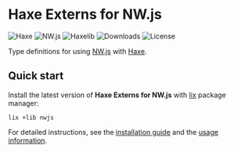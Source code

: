 # Haxe Externs for NW.js
![Haxe](https://badgen.net/badge/haxe/%3E%3D4.2.0/green) ![NW.js](https://badgen.net/badge/nwjs/%3E%3D0.55.0/green) ![Haxelib](https://badgen.net/haxelib/v/nwjs) ![Downloads](https://badgen.net/haxelib/d/nwjs) ![License](https://badgen.net/badge/license/MIT/blue)

Type definitions for using [NW.js](https://nwjs.io) with [Haxe](https://haxe.org).

## Quick start
Install the latest version of **Haxe Externs for NW.js** with [lix](https://github.com/lix-pm/lix.client) package manager:

```shell
lix +lib nwjs
```

For detailed instructions, see the [installation guide](installation.md) and the [usage information](usage.md).
